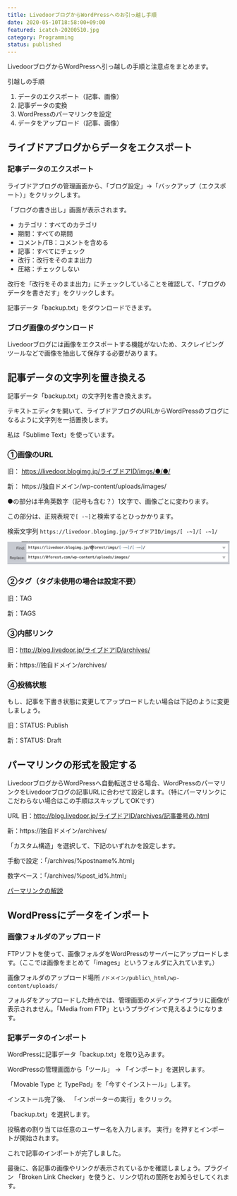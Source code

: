 ```yaml
---
title: LivedoorブログからWordPressへのお引っ越し手順
date: 2020-05-10T18:58:00+09:00
featured: icatch-20200510.jpg
category: Programming
status: published
---
```


LivedoorブログからWordPressへ引っ越しの手順と注意点をまとめます。

引越しの手順
1. データのエクスポート（記事、画像）
2. 記事データの変換
3. WordPressのパーマリンクを設定
4. データをアップロード（記事、画像）

## ライブドアブログからデータをエクスポート

### 記事データのエクスポート

ライブドアブログの管理画面から、「ブログ設定」→「バックアップ（エクスポート）」をクリックします。

「ブログの書き出し」画面が表示されます。

* カテゴリ：すべてのカテゴリ
* 期間：すべての期間
* コメント/TB：コメントを含める
* 記事：すべてにチェック
* 改行：改行をそのまま出力
* 圧縮：チェックしない

改行を「改行をそのまま出力」にチェックしていることを確認して、「ブログのデータを書きだす」をクリックします。

記事データ「backup.txt」をダウンロードできます。

### ブログ画像のダウンロード

Livedoorブログには画像をエクスポートする機能がないため、スクレイピングツールなどで画像を抽出して保存する必要があります。

## 記事データの文字列を置き換える

記事データ「backup.txt」の文字列を書き換えます。

テキストエディタを開いて、ライブドアブログのURLからWordPressのブログになるように文字列を一括置換します。

私は「Sublime Text」を使っています。

### ①画像のURL

旧： https://livedoor.blogimg.jp/ライブドアID/imgs/●/●/

新： https://独自ドメイン/wp-content/uploads/images/

●の部分は半角英数字（記号も含む？）1文字で、画像ごとに変わります。

この部分は、正規表現で`[ -~]`と検索するとひっかかります。

検索文字列
`https://livedoor.blogimg.jp/ライブドアID/imgs/[ -~]/[ -~]/`

![](ss-20200510-01.jpg)

### ②タグ（タグ未使用の場合は設定不要）

旧：TAG

新：TAGS

### ③内部リンク

旧：http://blog.livedoor.jp/ライブドアID/archives/

新：https://独自ドメイン/archives/

### ④投稿状態
もし、記事を下書き状態に変更してアップロードしたい場合は下記のように変更しましょう。

旧：STATUS: Publish

新：STATUS: Draft

## パーマリンクの形式を設定する

LivedoorブログからWordPressへ自動転送させる場合、WordPressのパーマリンクをLivedoorブログの記事URLに合わせて設定します。（特にパーマリンクにこだわらない場合はこの手順はスキップしてOKです）

URL
旧：http://blog.livedoor.jp/ライブドアID/archives/記事番号の.html

新：https://独自ドメイン/archives/

「カスタム構造」を選択して、下記のいずれかを設定します。

手動で設定：「/archives/%postname%.html」

数字ベース：「/archives/%post\_id%.html」

[パーマリンクの解説](/about-permlink/)

## WordPressにデータをインポート

### 画像フォルダのアップロード

FTPソフトを使って、画像フォルダをWordPressのサーバーにアップロードします。（ここでは画像をまとめて「images」というフォルダに入れています。）

画像フォルダのアップロード場所
`/ドメイン/public\_html/wp-content/uploads/`

フォルダをアップロードした時点では、管理画面のメディアライブラリに画像が表示されません。「Media from FTP」というプラグインで見えるようになります。

### 記事データのインポート

WordPressに記事データ「backup.txt」を取り込みます。

WordPressの管理画面から「ツール」 → 「インポート」を選択します。

「Movable Type と TypePad」を「今すぐインストール」します。

インストール完了後、 「インポーターの実行」をクリック。

「backup.txt」を選択します。

投稿者の割り当ては任意のユーザー名を入力します。
実行」を押すとインポートが開始されます。

これで記事のインポートが完了しました。

最後に、各記事の画像やリンクが表示されているかを確認しましょう。プラグイン 「Broken Link Checker」を使うと、リンク切れの箇所をお知らせしてくれます。
